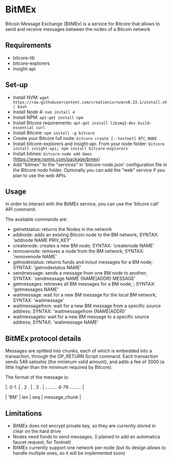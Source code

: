 # BitMEx
Bitcoin Message Exchange (BitMEx) is a service for Bitcore that allows to send and receive messages between the nodes of a Bitcoin network

## Requirements
- bitcore-lib
- bitcore-explorers
- insight-api

## Set-up
 * Install NVM: `wget https://raw.githubusercontent.com/creationix/nvm/v0.33.1/install.sh | bash`
 * Install Node 4: `nvm install 4`
 * Install NPM: `apt-get install npm`
 * Install Bitcore requirements: `apt-get install libzmq3-dev build-essential curl`
 * Install Bitcore: `npm install -g bitcore`
 * Create your Bitcore full node: `bitcore create [--testnet] BTC_NODE`
 * Install bitcore-explorers and insight-api. From your node folder: `bitcore install insight-api; npm install bitcore-explorers`
 * Install bitmex: `bitcore-node add bmex` (https://www.npmjs.com/package/bmex)
 * Add "bitmex" to the "services" in 'bitcore-node.json' configuration file in the Bitcore node folder. Optionally you can add the "web" service if you plan to use the web APIs.


## Usage
In order to interact with the BitMEx service, you can use the 'bitcore call' API command.

The available commands are:
- getnetstatus: returns the Nodes in the network
- addnode: adds an existing Bitcoin node to the BM network; SYNTAX: 'addnode NAME PRIV_KEY'
- createnode: creates a new BM node; SYNTAX: 'createnode NAME'
- removenode: removes a node from the BM network; SYNTAX: 'removenode NAME'
- getnodestatus: returns funds and in/out messages for a BM node; SYNTAX: 'getnodestatus NAME'
- sendmessage: sends a message from one BM node to another; SYNTAX: 'sendmessage NAME {NAME|ADDR} MESSAGE'
- getmessages: retrieves all BM messages for a BM node; ; SYNTAX: 'getmessages NAME'
- waitmessage: wait for a new BM message for the local BM network; SYNTAX: 'waitmessage'
- waitmessagefrom: wait for a new BM message from a specific source address; SYNTAX: 'waitmessagefrom {NAME|ADDR}'
- waitmessageto: wait for a new BM message to a specific source address; SYNTAX: 'waitmessage NAME'

## BitMEx protocol details
Messages are splitted into chunks, each of which is embedded into a transaction, through the OP_RETURN Script command.
Each transaction sends 546 satoshis (the minimum valid amount), and adds a fee of 3000 (a little higher than the minimum required by Bitcore).

The format of the message is:
 
|. 0-1 .| . 2 . | . 3 . | ......... 4-79 ......... |

| 'BM' | len | seq | message_chunk  |
 
## Limitations
- BitMEx does not encrypt private key, so they are currently stored in clear on the hard drive
- Nodes need funds to send messages. (I plained to add an automatica faucet request, for Testnet)
- BitMEx currently support one network per-node (but its design allows to handle multiple ones, so it will be implemented soon)





